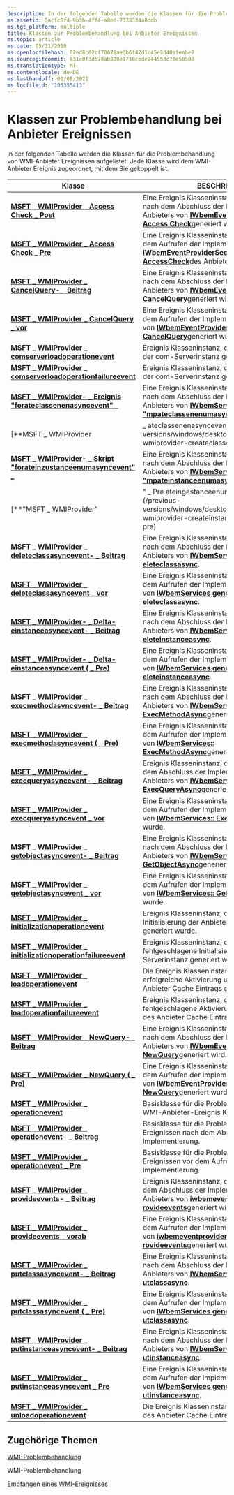 ```yaml
---
description: In der folgenden Tabelle werden die Klassen für die Problembehandlung von WMI-Anbieter Ereignissen aufgelistet. Jede Klasse wird dem WMI-Anbieter Ereignis zugeordnet, mit dem Sie gekoppelt ist.
ms.assetid: 5acfc8f4-9b3b-4ff4-a8ed-7378334a8ddb
ms.tgt_platform: multiple
title: Klassen zur Problembehandlung bei Anbieter Ereignissen
ms.topic: article
ms.date: 05/31/2018
ms.openlocfilehash: 62ed8c02cf70078ae3b6f42d1c45e2d40efeabe2
ms.sourcegitcommit: 831e8f3db78ab820e1710cede244553c70e50500
ms.translationtype: MT
ms.contentlocale: de-DE
ms.lasthandoff: 01/08/2021
ms.locfileid: "106355413"
---
```

# <a name="provider-event-troubleshooting-classes"></a>Klassen zur Problembehandlung bei Anbieter Ereignissen

In der folgenden Tabelle werden die Klassen für die Problembehandlung von WMI-Anbieter Ereignissen aufgelistet. Jede Klasse wird dem WMI-Anbieter Ereignis zugeordnet, mit dem Sie gekoppelt ist.



| Klasse                                                                                                                            | BESCHREIBUNG                                                                                                                                                                                      |
|----------------------------------------------------------------------------------------------------------------------------------|--------------------------------------------------------------------------------------------------------------------------------------------------------------------------------------------------|
| [**MSFT \_ WMIProvider \_ Access Check \_ Post**](/previous-versions/windows/desktop/wmisystemprov/msft-wmiprovider-accesscheck-post)                                      | Eine Ereignis Klasseninstanz, die unmittelbar nach dem Abschluss der Implementierung des Anbieters von [**IWbemEventProviderSecurity:: Access Check**](/windows/desktop/api/Wbemprov/nf-wbemprov-iwbemeventprovidersecurity-accesscheck)generiert wird.   |
| [**MSFT \_ WMIProvider \_ Access Check \_ Pre**](/previous-versions/windows/desktop/wmisystemprov/msft-wmiprovider-accesscheck-pre)                                        | Eine Ereignis Klasseninstanz, die unmittelbar vor dem Aufrufen der Implementierung von [**IWbemEventProviderSecurity:: AccessCheck**](/windows/desktop/api/Wbemprov/nf-wbemprov-iwbemeventprovidersecurity-accesscheck)des Anbieters generiert wurde.          |
| [**MSFT \_ WMIProvider \_ CancelQuery- \_ Beitrag**](/previous-versions/windows/desktop/wmisystemprov/msft-wmiprovider-cancelquery-post)                                      | Eine Ereignis Klasseninstanz, die unmittelbar nach dem Abschluss der Implementierung des Anbieters von [**IWbemEventProviderQuerySink:: CancelQuery**](/windows/desktop/api/Wbemprov/nf-wbemprov-iwbemeventproviderquerysink-cancelquery)generiert wird. |
| [**MSFT \_ WMIProvider \_ CancelQuery \_ vor**](/previous-versions/windows/desktop/wmisystemprov/msft-wmiprovider-cancelquery-pre)                                        | Eine Ereignis Klasseninstanz, die unmittelbar vor dem Aufrufen der Implementierung des Anbieters von [**IWbemEventProviderQuerySink:: CancelQuery**](/windows/desktop/api/Wbemprov/nf-wbemprov-iwbemeventproviderquerysink-cancelquery)generiert wurde.        |
| [**MSFT \_ WMIProvider \_ comserverloadoperationevent**](/previous-versions/windows/desktop/wmisystemprov/msft-wmiprovider-comserverloadoperationevent)                 | Ereignis Klasseninstanz, die für die Aktivierung der com-Serverinstanz generiert wurde                                                                                                                               |
| [**MSFT \_ WMIProvider \_ comserverloadoperationfailureevent**](/previous-versions/windows/desktop/wmisystemprov/msft-wmiprovider-comserverloadoperationfailureevent)   | Ereignis Klasseninstanz, die für die Aktivierung der com-Serverinstanz generiert wurde.                                                                                                                       |
| [**MSFT \_ WMIProvider- \_ Ereignis "forateclassenenasyncevent" \_**](/previous-versions/windows/desktop/wmisystemprov/msft-wmiprovider-createclassenumasyncevent-post)          | Eine Ereignis Klasseninstanz, die unmittelbar nach dem Abschluss der Implementierung des Anbieters von [**IWbemServices:: "mpateclassenenumasync**](/windows/desktop/api/WbemCli/nf-wbemcli-iwbemservices-createclassenumasync)" generiert wird.           |
| [**MSFT \_ WMIProvider | \_ ateclassenenasyncevent \_ Pre**](/previous-versions/windows/desktop/wmisystemprov/msft-wmiprovider-createclassenumasyncevent-pre)            | Eine Ereignis Klasseninstanz, die unmittelbar vor dem Aufrufen der Implementierung des Anbieters von [**IWbemServices:: createclassenenumasync**](/windows/desktop/api/WbemCli/nf-wbemcli-iwbemservices-createclassenumasync)generiert wurde.                  |
| [**MSFT \_ WMIProvider- \_ Skript "forateinzustanceenumasyncevent" \_**](/previous-versions/windows/desktop/wmisystemprov/msft-wmiprovider-createinstanceenumasyncevent-post)    | Eine Ereignis Klasseninstanz, die unmittelbar nach dem Abschluss der Implementierung des Anbieters von [**IWbemServices:: "mpateinstanceenumasync**](/windows/desktop/api/WbemCli/nf-wbemcli-iwbemservices-createinstanceenumasync)" generiert wird.     |
| [**"MSFT \_ WMIProvider" | " \_ Pre ateingestanceenumasyncevent" \_**](/previous-versions/windows/desktop/wmisystemprov/msft-wmiprovider-createinstanceenumasyncevent-pre)      | Eine Ereignis Klasseninstanz, die unmittelbar vor dem Aufrufen der Implementierung des Anbieters von [**IWbemServices:: CreateInstanceEnumAsync**](/windows/desktop/api/WbemCli/nf-wbemcli-iwbemservices-createinstanceenumasync)generiert wurde.            |
| [**MSFT \_ WMIProvider \_ deleteclassasyncevent- \_ Beitrag**](/previous-versions/windows/desktop/wmisystemprov/msft-wmiprovider-deleteclassasyncevent-post)                  | Eine Ereignis Klasseninstanz, die unmittelbar nach dem Abschluss der Implementierung des Anbieters von [**IWbemServices generiert wird::D eleteclassasync**](/windows/desktop/api/WbemCli/nf-wbemcli-iwbemservices-deleteclassasync).                   |
| [**MSFT \_ WMIProvider \_ deleteclassasyncevent \_ vor**](/previous-versions/windows/desktop/wmisystemprov/msft-wmiprovider-deleteclassasyncevent-pre)                    | Eine Ereignis Klasseninstanz, die unmittelbar vor dem Aufrufen der Implementierung des Anbieters von [**IWbemServices generiert wurde::D eleteclassasync**](/windows/desktop/api/WbemCli/nf-wbemcli-iwbemservices-deleteclassasync).                          |
| [**MSFT \_ WMIProvider- \_ Delta-einstanceasyncevent- \_ Beitrag**](/previous-versions/windows/desktop/wmisystemprov/msft-wmiprovider-deleteinstanceasyncevent-post)            | Eine Ereignis Klasseninstanz, die unmittelbar nach dem Abschluss der Implementierung des Anbieters von [**IWbemServices generiert wird::D eleteinstanceasync**](/windows/desktop/api/WbemCli/nf-wbemcli-iwbemservices-deleteinstanceasync).             |
| [**MSFT \_ WMIProvider- \_ Delta-einstanceasyncevent ( \_ Pre)**](/previous-versions/windows/desktop/wmisystemprov/msft-wmiprovider-deleteinstanceasyncevent-pre)              | Eine Ereignis Klasseninstanz, die unmittelbar vor dem Aufrufen der Implementierung des Anbieters von [**IWbemServices generiert wurde::D eleteinstanceasync**](/windows/desktop/api/WbemCli/nf-wbemcli-iwbemservices-deleteinstanceasync).                    |
| [**MSFT \_ WMIProvider \_ execmethodasyncevent- \_ Beitrag**](/previous-versions/windows/desktop/wmisystemprov/msft-wmiprovider-execmethodasyncevent-post)                    | Eine Ereignis Klasseninstanz, die unmittelbar nach dem Abschluss der Implementierung des Anbieters von [**IWbemServices:: ExecMethodAsync**](/windows/desktop/api/WbemCli/nf-wbemcli-iwbemservices-execmethodasync)generiert wird.                     |
| [**MSFT \_ WMIProvider \_ execmethodasyncevent ( \_ Pre)**](/previous-versions/windows/desktop/wmisystemprov/msft-wmiprovider-execmethodasyncevent-pre)                      | Eine Ereignis Klasseninstanz, die unmittelbar vor dem Aufrufen der Implementierung des Anbieters von [**IWbemServices:: ExecMethodAsync**](/windows/desktop/api/WbemCli/nf-wbemcli-iwbemservices-execmethodasync)generiert wurde.                            |
| [**MSFT \_ WMIProvider \_ execqueryasyncevent- \_ Beitrag**](/previous-versions/windows/desktop/wmisystemprov/msft-wmiprovider-execqueryasyncevent-post)                      | Ereignis Klasseninstanz, die unmittelbar nach dem Abschluss der Implementierung des Anbieters von [**IWbemServices:: ExecQueryAsync**](/windows/desktop/api/WbemCli/nf-wbemcli-iwbemservices-execqueryasync)generiert wird.                       |
| [**MSFT \_ WMIProvider \_ execqueryasyncevent \_ vor**](/previous-versions/windows/desktop/wmisystemprov/msft-wmiprovider-execqueryasyncevent-pre)                        | Eine Ereignis Klasseninstanz, die unmittelbar vor dem Aufrufen der Implementierung des Anbieters von [**IWbemServices:: ExecQueryAsync**](/windows/desktop/api/WbemCli/nf-wbemcli-iwbemservices-execqueryasync)generiert wurde.                              |
| [**MSFT \_ WMIProvider \_ getobjectasyncevent- \_ Beitrag**](/previous-versions/windows/desktop/wmisystemprov/msft-wmiprovider-getobjectasyncevent-post)                      | Eine Ereignis Klasseninstanz, die unmittelbar nach dem Abschluss der Implementierung des Anbieters von [**IWbemServices:: GetObjectAsync**](/windows/desktop/api/WbemCli/nf-wbemcli-iwbemservices-getobjectasync)generiert wird.                       |
| [**MSFT \_ WMIProvider \_ getobjectasyncevent \_ vor**](/previous-versions/windows/desktop/wmisystemprov/msft-wmiprovider-getobjectasyncevent-pre)                        | Eine Ereignis Klasseninstanz, die unmittelbar vor dem Aufrufen der Implementierung des Anbieters von [**IWbemServices:: GetObjectAsync**](/windows/desktop/api/WbemCli/nf-wbemcli-iwbemservices-getobjectasync)generiert wurde.                              |
| [**MSFT \_ WMIProvider \_ initializationoperationevent**](/previous-versions/windows/desktop/wmisystemprov/msft-wmiprovider-initializationoperationevent)               | Ereignis Klasseninstanz, die für die erfolgreiche Initialisierung der Anbieter Serverinstanz generiert wurde.                                                                                                    |
| [**MSFT \_ WMIProvider \_ initializationoperationfailureevent**](/previous-versions/windows/desktop/wmisystemprov/msft-wmiprovider-initializationoperationfailureevent) | Ereignis Klasseninstanz, die für die fehlgeschlagene Initialisierung der Anbieter Serverinstanz generiert wurde.                                                                                                        |
| [**MSFT \_ WMIProvider \_ loadoperationevent**](/previous-versions/windows/desktop/wmisystemprov/msft-wmiprovider-loadoperationevent)                                   | Die Ereignis Klasseninstanz hat eine oder erfolgreiche Aktivierung und Initialisierung des Anbieter Cache Eintrags generiert.                                                                                          |
| [**MSFT \_ WMIProvider \_ loadoperationfailureevent**](/previous-versions/windows/desktop/wmisystemprov/msft-wmiprovider-loadoperationfailureevent)                     | Ereignis Klasseninstanz, die für die fehlgeschlagene Aktivierung und Initialisierung des Anbieter Cache Eintrags generiert wurde.                                                                                             |
| [**MSFT \_ WMIProvider \_ NewQuery- \_ Beitrag**](/previous-versions/windows/desktop/wmisystemprov/msft-wmiprovider-newquery-post)                                            | Eine Ereignis Klasseninstanz, die unmittelbar nach dem Abschluss der Implementierung des Anbieters von [**IWbemEventProviderQuerySink:: NewQuery**](/windows/desktop/api/Wbemprov/nf-wbemprov-iwbemeventproviderquerysink-newquery)generiert wird.       |
| [**MSFT \_ WMIProvider \_ NewQuery ( \_ Pre)**](/previous-versions/windows/desktop/wmisystemprov/msft-wmiprovider-newquery-pre)                                              | Eine Ereignis Klasseninstanz, die unmittelbar vor dem Aufrufen der Implementierung des Anbieters von [**IWbemEventProviderQuerySink:: NewQuery**](/windows/desktop/api/Wbemprov/nf-wbemprov-iwbemeventproviderquerysink-newquery)generiert wurde.              |
| [**MSFT \_ WMIProvider \_ operationevent**](/previous-versions/windows/desktop/wmisystemprov/msft-wmiprovider-operationevent)                                           | Basisklasse für die Problembehandlung von WMI-Anbieter-Ereignis Klassen.                                                                                                                                       |
| [**MSFT \_ WMIProvider \_ operationevent- \_ Beitrag**](/previous-versions/windows/desktop/wmisystemprov/msft-wmiprovider-operationevent-post)                                | Basisklasse für die Problembehandlung von Ereignissen nach dem Abschluss der Anbieter Implementierung.                                                                                                           |
| [**MSFT \_ WMIProvider \_ operationevent \_ Pre**](/previous-versions/windows/desktop/wmisystemprov/msft-wmiprovider-operationevent-pre)                                  | Basisklasse für die Problembehandlung von Ereignissen vor dem Aufrufen der Anbieter Implementierung.                                                                                                                  |
| [**MSFT \_ WMIProvider \_ provideevents- \_ Beitrag**](/previous-versions/windows/desktop/wmisystemprov/msft-wmiprovider-provideevents-post)                                  | Ereignis Klasseninstanz, die unmittelbar nach dem Abschluss der Implementierung des Anbieters von [**iwbemeventprovider::P rovideevents**](/windows/desktop/api/Wbemprov/nf-wbemprov-iwbemeventprovider-provideevents)generiert wird.               |
| [**MSFT \_ WMIProvider \_ provideevents \_ vorab**](/previous-versions/windows/desktop/wmisystemprov/msft-wmiprovider-provideevents-pre)                                    | Eine Ereignis Klasseninstanz, die unmittelbar vor dem Aufrufen der Implementierung des Anbieters von [**iwbemeventprovider::P rovideevents**](/windows/desktop/api/Wbemprov/nf-wbemprov-iwbemeventprovider-provideevents)generiert wurde.                      |
| [**MSFT \_ WMIProvider \_ putclassasyncevent- \_ Beitrag**](/previous-versions/windows/desktop/wmisystemprov/msft-wmiprovider-putclassasyncevent-post)                        | Eine Ereignis Klasseninstanz, die unmittelbar nach dem Abschluss der Implementierung des Anbieters von [**IWbemServices generiert wird::P utclassasync**](/windows/desktop/api/WbemCli/nf-wbemcli-iwbemservices-putclassasync).                         |
| [**MSFT \_ WMIProvider \_ putclassasyncevent ( \_ Pre)**](/previous-versions/windows/desktop/wmisystemprov/msft-wmiprovider-putclassasyncevent-pre)                          | Eine Ereignis Klasseninstanz, die unmittelbar vor dem Aufrufen der Implementierung des Anbieters von [**IWbemServices generiert wurde::P utclassasync**](/windows/desktop/api/WbemCli/nf-wbemcli-iwbemservices-putclassasync).                                |
| [**MSFT \_ WMIProvider \_ putinstanceasyncevent- \_ Beitrag**](/previous-versions/windows/desktop/wmisystemprov/msft-wmiprovider-putinstanceasyncevent-post)                  | Eine Ereignis Klasseninstanz, die unmittelbar nach dem Abschluss der Implementierung des Anbieters von [**IWbemServices generiert wird::P utinstanceasync**](/windows/desktop/api/WbemCli/nf-wbemcli-iwbemservices-putinstanceasync).                   |
| [**MSFT \_ WMIProvider \_ putinstanceasyncevent \_ Pre**](/previous-versions/windows/desktop/wmisystemprov/msft-wmiprovider-putinstanceasyncevent-pre)                    | Eine Ereignis Klasseninstanz, die unmittelbar vor dem Aufrufen der Implementierung des Anbieters von [**IWbemServices generiert wurde::P utinstanceasync**](/windows/desktop/api/WbemCli/nf-wbemcli-iwbemservices-putinstanceasync).                          |
| [**MSFT \_ WMIProvider \_ unloadoperationevent**](/previous-versions/windows/desktop/wmisystemprov/msft-wmiprovider-unloadoperationevent)                               | Die Ereignis Klasseninstanz, die zum Entfernen des Anbieter Cache Eintrags generiert wurde.                                                                                                                          |



 

## <a name="related-topics"></a>Zugehörige Themen

<dl> <dt>

[WMI-Problembehandlung](wmi-troubleshooting.md)
</dt> <dt>

WMI-Problembehandlung
</dt> <dt>

[Empfangen eines WMI-Ereignisses](receiving-a-wmi-event.md)
</dt> </dl>

 

 
